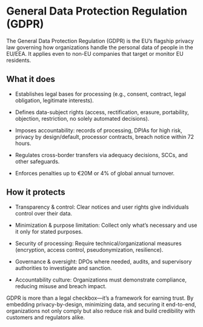# General Data Protection Regulation (GDPR)
The General Data Protection Regulation (GDPR) is the EU’s flagship privacy law governing how organizations handle the personal data of people in the EU/EEA. It applies even to non-EU companies that target or monitor EU residents.

## What it does
- Establishes legal bases for processing (e.g., consent, contract, legal obligation, legitimate interests).

- Defines data-subject rights (access, rectification, erasure, portability, objection, restriction, no solely automated decisions).

- Imposes accountability: records of processing, DPIAs for high risk, privacy by design/default, processor contracts, breach notice within 72 hours.

- Regulates cross-border transfers via adequacy decisions, SCCs, and other safeguards.

- Enforces penalties up to €20M or 4% of global annual turnover.

## How it protects
- Transparency & control: Clear notices and user rights give individuals control over their data.

- Minimization & purpose limitation: Collect only what’s necessary and use it only for stated purposes.

- Security of processing: Require technical/organizational measures (encryption, access control, pseudonymization, resilience).

- Governance & oversight: DPOs where needed, audits, and supervisory authorities to investigate and sanction.

- Accountability culture: Organizations must demonstrate compliance, reducing misuse and breach impact.

GDPR is more than a legal checkbox—it’s a framework for earning trust. By embedding privacy-by-design, minimizing data, and securing it end-to-end, organizations not only comply but also reduce risk and build credibility with customers and regulators alike.